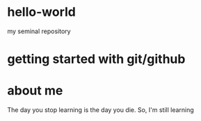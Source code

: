 # hello-world
my seminal repository
# getting started with git/github
# about me
The day you stop learning is the day you die.
So, I'm still learning
